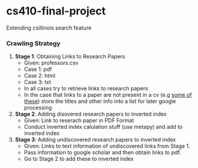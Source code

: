 # cs410-final-project
Extending csillinois search feature

### Crawling Strategy
  1) **Stage 1**: Obtaining Links to Research Papers
      - Given: professors.csv
      - Case 1: pdf
      - Case 2: html
      - Case 3: txt
      - In all cases try to retrieve links to research papers
      - In the case that links to a paper are not present in a cv (e.g [some of these](http://sifaka.cs.uiuc.edu/czhai/selected.html)) store the titles and other info into a list for later google processing
  2) **Stage 2**: Adding disovered research papers to inverted index
      - Given: Link to reserach paper in PDF Format
      - Conduct inverted index calulation stuff (use metapy) and add to inverted index
  3) **Stage 3**: Adding undiscovered research papers to inverted index
      - Given: Links to text information of undiscovered links from Stage 1.
      - Pass information to google scholar and then obtain links to pdf.
      - Go to Stage 2 to add these to inverted index
